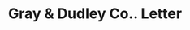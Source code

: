 ---
doi: 10.7916/D8DB9D11
date_other: '1930'
date_other_textual: '1930'
form: correspondence
genre:
- Letters (correspondence)
name:
- Gray & Dudley Co.
object_in_context_url: https://biggert.cul.columbia.edu/items/view/ave_biggert_01563
subject_hierarchical_geographic:
- Nashville, Tennessee, United States
subject_name:
- Gray & Dudley Co.
title: Gray & Dudley Co.. Letter
sort_title: Gray & Dudley Co.. Letter
call_number: ave_biggert_01563
coordinates:
- 36.166666666666664,-86.78333333333333
pid: ave_biggert_01563
identifiers: ave_biggert_01563
thumbnail: https://derivativo-3.library.columbia.edu/iiif/2/ldpd:343887/full/!256,256/0/native.jpg
permalink: "/biggert/ave_biggert_01563/"
layout: iiif-image-page
---